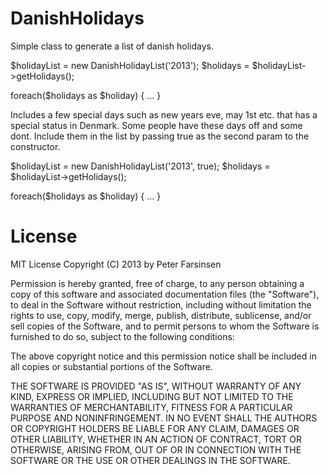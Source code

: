 DanishHolidays
==============

Simple class to generate a list of danish holidays.

$holidayList = new DanishHolidayList('2013');
$holidays = $holidayList->getHolidays();

foreach($holidays as $holiday) {
	...
}

Includes a few special days such as new years eve, may 1st etc. that has a special status in Denmark. Some people have these days off and some dont. Include them in the list by passing true as the second param to the constructor.

$holidayList = new DanishHolidayList('2013', true);
$holidays = $holidayList->getHolidays();

foreach($holidays as $holiday) {
	...
}

# License

MIT License Copyright (C) 2013 by Peter Farsinsen

Permission is hereby granted, free of charge, to any person obtaining a copy of this software and associated documentation files (the "Software"), to deal in the Software without restriction, including without limitation the rights to use, copy, modify, merge, publish, distribute, sublicense, and/or sell copies of the Software, and to permit persons to whom the Software is furnished to do so, subject to the following conditions:

The above copyright notice and this permission notice shall be included in all copies or substantial portions of the Software.

THE SOFTWARE IS PROVIDED "AS IS", WITHOUT WARRANTY OF ANY KIND, EXPRESS OR IMPLIED, INCLUDING BUT NOT LIMITED TO THE WARRANTIES OF MERCHANTABILITY, FITNESS FOR A PARTICULAR PURPOSE AND NONINFRINGEMENT. IN NO EVENT SHALL THE AUTHORS OR COPYRIGHT HOLDERS BE LIABLE FOR ANY CLAIM, DAMAGES OR OTHER LIABILITY, WHETHER IN AN ACTION OF CONTRACT, TORT OR OTHERWISE, ARISING FROM, OUT OF OR IN CONNECTION WITH THE SOFTWARE OR THE USE OR OTHER DEALINGS IN THE SOFTWARE.